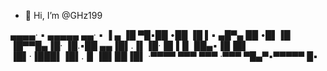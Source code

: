 - 👋 Hi, I’m @GHz199

▄▄▄▄· ▪  ▄▄▄▄▄ ▄▄·       ▪   ▐ ▄ 
▐█ ▀█▪██ •██  ▐█ ▌▪ ▄█▀▄ ██ •█▌▐█
▐█▀▀█▄▐█· ▐█.▪██ ▄▄▐█▌.▐▌▐█·▐█▐▐▌
██▄▪▐█▐█▌ ▐█▌·▐███▌▐█▌.▐▌▐█▌██▐█▌
·▀▀▀▀ ▀▀▀ ▀▀▀ ·▀▀▀  ▀█▄▀▪▀▀▀▀▀ █▪

<!---
GHz199/GHz199 is a ✨ special ✨ repository because its `README.md` (this file) appears on your GitHub profile.
You can click the Preview link to take a look at your changes.
--->
